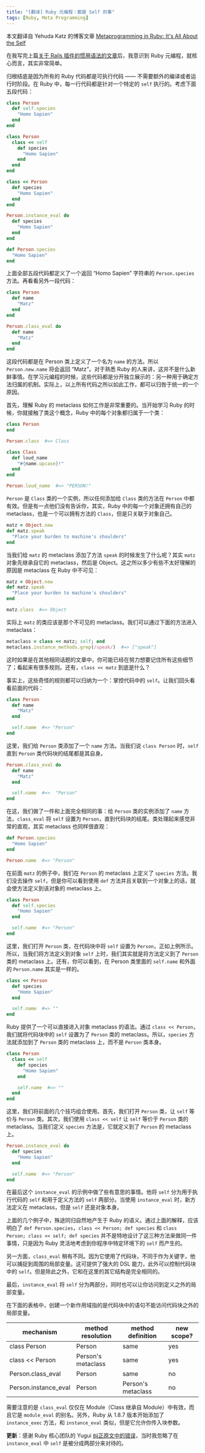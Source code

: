 ```yaml
---
title: "[翻译] Ruby 元编程：都是 Self 的事"
tags: [Ruby, Meta Programming]
---
```


本文翻译自 Yehuda Katz 的博客文章 [Metaprogramming in Ruby: It's All About the Self](http://yehudakatz.com/2009/11/15/metaprogramming-in-ruby-its-all-about-the-self/)

在我写完上篇[关于 Rails 插件的惯用语法的文章](http://yehudakatz.com/2009/11/12/better-ruby-idioms/)后，我意识到 Ruby 元编程，就核心而言，其实非常简单。

归根结底是因为所有的 Ruby 代码都是可执行代码 —— 不需要额外的编译或者运行时阶段。在 Ruby 中，每一行代码都是针对一个特定的 `self` 执行的。考虑下面五段代码：

```ruby
class Person
  def self.species
    "Homo Sapien"
  end
end

class Person
  class << self
    def species
      "Homo Sapien"
    end
  end
end

class << Person
  def species
    "Homo Sapien"
  end
end

Person.instance_eval do
  def species
    "Homo Sapien"
  end
end

def Person.species
  "Homo Sapien"
end
```

上面全部五段代码都定义了一个返回 “Homo Sapien” 字符串的 `Person.species` 方法。再看看另外一段代码：

```ruby
class Person
  def name
    "Matz"
  end
end

Person.class_eval do
  def name
    "Matz"
  end
end
```

这段代码都是在 Person 类上定义了一个名为 `name` 的方法。所以 `Person.new.name` 将会返回 “Matz”。对于熟悉 Ruby 的人来讲，这并不是什么新鲜事情。在学习元编程的时候，这些代码都是分开独立展示的：另一种用于确定方法归属的机制。实际上，以上所有代码之所以如此工作，都可以归咎于统一的一个原因。

首先，理解 Ruby 的 metaclass 如何工作是非常重要的。当开始学习 Ruby 的时候，你就接触了类这个概念，Ruby 中的每个对象都归属于一个类：

```ruby
class Person
end

Person.class  #=> Class

class Class
  def loud_name
    "#{name.upcase}!"
  end
end

Person.loud_name  #=> "PERSON!"
```

`Person` 是 `Class` 类的一个实例，所以任何添加给 `Class` 类的方法在 `Person` 中都有效。但是有一点他们没有告诉你，其实，Ruby 中的每一个对象还拥有自己的 metaclass，也是一个可以拥有方法的 `Class`，但是只关联于对象自己。

```ruby
matz = Object.new
def matz.speak
  "Place your burden to machine's shoulders"
end
```

当我们给 `matz` 的 metaclass 添加了方法 `speak` 的时候发生了什么呢？其实 `matz` 对象先继承自它的 metaclass，然后是 Object。这之所以多少有些不太好理解的原因是 metaclass 在 Ruby 中不可见：

```ruby
matz = Object.new
def matz.speak
  "Place your burden to machine's shoulders"
end

matz.class  #=> Object
```

实际上 `matz` 的类应该是那个不可见的 metaclass。我们可以通过下面的方法进入 metaclass：

```ruby
metaclass = class << matz; self; end
metaclass.instance_methods.grep(/speak/)  #=> ["speak"]
```

这时如果是在其他相同话题的文章中，你可能已经在努力想要记住所有这些细节了；看起来有很多规则。还有，`class << matz` 到底是什么？

事实上，这些奇怪的规则都可以归纳为一个：掌控代码中的 `self`。让我们回头看看前面的代码：

```ruby
class Person
  def name
    "Matz"
  end

  self.name  #=> "Person"
end
```

这里，我们给 `Person` 类添加了一个 `name` 方法。当我们说 `class Person` 时，`self` 直到 `Person` 类代码块的结尾都是其自身。

```ruby
Person.class_eval do
  def name
    "Matz"
  end

  self.name  #=>  "Person"
end
```

在这，我们做了一件和上面完全相同的事：给 `Person` 类的实例添加了 `name` 方法，`class_eval` 将 `self` 设置为 `Person`，直到代码块的结尾。类处理起来感觉非常的直观，其实 metaclass 也同样很直观：

```ruby
def Person.species
  "Homo Sapien"
end

Person.name  #=> "Person"
```
在前面 `matz` 的例子中，我们在 `Person` 的 metaclass 上定义了 `species` 方法。我们没去操作 `self`，但是你可以看到使用 `def` 方法并且关联到一个对象上的话，就会使方法定义到该对象的 metaclass 上。

```ruby
class Person
  def self.species
    "Homo Sapien"
  end

  self.name  #=> "Person"
end
```

这里，我们打开 `Person` 类，在代码块中将 `self` 设置为 `Person`，正如上例所示。所以，当我们将方法定义到对象 `self` 上时，我们其实就是将方法定义到了 `Person` 类的 metaclass 上。还有，你可以看到，在 Person 类里面的 `self.name` 和外面的 `Person.name` 其实是一样的。

```ruby
class << Person
  def species
    "Homo Sapien"
  end

  self.name  #=> ""
end
```

Ruby 提供了一个可以直接进入对象 metaclass 的语法。通过 `class << Person`，我们就将代码块中的 `self` 设置为了 `Person` 类的 metaclass。所以，`species` 方法就添加到了 `Person` 类的 metaclass 上，而不是 `Person` 类本身。

```ruby
class Person
  class << self
    def species
      "Homo Sapien"
    end

    self.name  #=> ""
  end
end
```

这里，我们将前面的几个技巧组合使用。首先，我们打开 `Person` 类，让 `self` 等价与 `Person` 类。其次，我们使用 `class << self` 让 `self` 等价于 `Person` 类的 metaclass。当我们定义 `species` 方法是，它就定义到了 `Person` 的 metaclass 上。

```ruby
Person.instance_eval do
  def species
    "Homo Sapien"
  end

  self.name  #=> "Person"
end
```

在最后这个 `instance_eval` 的示例中做了些有意思的事情。他将 `self` 分为用于执行代码的 `self` 和用于定义方法的 `self` 两部分。当使用 `instance_eval` 时，新方法定义在 metaclass，但是 `self` 还是对象本身。

上面的几个例子中，殊途同归自然地产生于 Ruby 的语义。通过上面的解释，应该明白了 `def Person.species`，`class << Person; def species` 和 `class Person; class << self; def species` 并不是特地设计了这三种方法来做同一件事情，只是因为 Ruby 灵活地考虑到你程序中特定环境下的 `self` 而产生的。

另一方面，`class_eval` 稍有不同。因为它使用了代码块，不同于作为关键字，他可以捕捉到周围的局部变量。这可提供了强大的 DSL 能力，此外可以控制代码块中的 `self`。但是除此之外，它和在这里的其它结构是完全相同的。

最后，`instance_eval` 将 `self` 分为两部分，同时也可以让你访问到定义之外的局部变量。

在下面的表格中，创建一个新作用域指的是代码块中的语句不能访问代码块之外的局部变量。

| mechanism | method resolution | method definition | new scope? |
|-----------|-------------------|-------------------|------------|
| class Person | Person | same | yes |
| class << Person | Person's metaclass | same | yes |
| Person.class_eval | Person | same | no |
| Person.instance_eval | Person | Person's metaclass | no |

需要注意的是 `class_eval` 仅仅在 Module（Class 继承自 Module）中有效，而且它是 `module_eval` 的别名。另外，Ruby 从 1.8.7 版本开始添加了 `instance_exec` 方法，和 `instance_eval` 类似，但是它允许你传入块参数。

**更新**：感谢 Ruby 核心团队的 Yugui [纠正原文中的错误](http://yugui.jp/articles/846)，当时我忽略了在 `instance_eval` 中 `self` 是被分成两部分来对待的。

